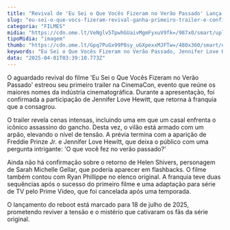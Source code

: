 ```yaml
---
title: "Revival de 'Eu Sei o Que Vocês Fizeram no Verão Passado' Lança Primeiro Trailer com Retorno de Jennifer Love Hewitt"
slug: "eu-sei-o-que-vocs-fizeram-revival-ganha-primeiro-trailer-e-confirma-atriz"
categoria: "FILMES"
midia: "https://cdn.ome.lt/VeNglv5TpwhGUaivMgmFyxuV9fk=/987x0/smart/uploads/conteudo/fotos/eu-sei-o-que-voces-fizeram-passado.png"
tipoMidia: "imagem"
thumb: "https://cdn.ome.lt/Gpq7PuGx99P8sy_uGXpexxMJFTw=/480x360/smart/extras/conteudos/omelete_THUMB_-_2025-03-18T124228.570.png"
keywords: "Eu Sei o Que Vocês Fizeram no Verão Passado, Jennifer Love Hewitt, CinemaCon, trailer, filme de terror"
data: "2025-04-01T03:39:10.773Z"
---
```


O aguardado revival do filme 'Eu Sei o Que Vocês Fizeram no Verão Passado' estreou seu primeiro trailer na CinemaCon, evento que reúne os maiores nomes da indústria cinematográfica. Durante a apresentação, foi confirmada a participação de Jennifer Love Hewitt, que retorna à franquia que a consagrou.

O trailer revela cenas intensas, incluindo uma em que um casal enfrenta o icônico assassino do gancho. Desta vez, o vilão está armado com um arpão, elevando o nível de tensão. A prévia termina com a aparição de Freddie Prinze Jr. e Jennifer Love Hewitt, que deixa o público com uma pergunta intrigante: 'O que você fez no verão passado?'

Ainda não há confirmação sobre o retorno de Helen Shivers, personagem de Sarah Michelle Gellar, que poderia aparecer em flashbacks. O filme também contou com Ryan Phillippe no elenco original. A franquia teve duas sequências após o sucesso do primeiro filme e uma adaptação para série de TV pelo Prime Video, que foi cancelada após uma temporada.

O lançamento do reboot está marcado para 18 de julho de 2025, prometendo reviver a tensão e o mistério que cativaram os fãs da série original.